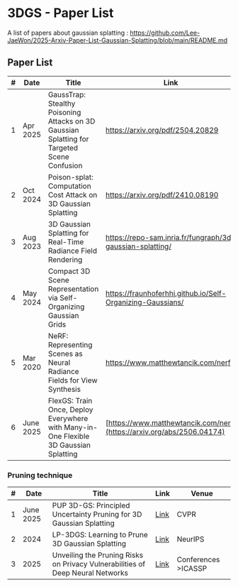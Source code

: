 # 3DGS - Paper List

A list of papers about gaussian splatting : https://github.com/Lee-JaeWon/2025-Arxiv-Paper-List-Gaussian-Splatting/blob/main/README.md
## Paper List

| #   | Date | Title | Link | Venue |
|-----|-----------|-----------|-------|------|
| 1 | Apr 2025 | GaussTrap: Stealthy Poisoning Attacks on 3D Gaussian Splatting for Targeted Scene Confusion | https://arxiv.org/pdf/2504.20829 |
| 2 | Oct 2024 | Poison-splat: Computation Cost Attack on 3D Gaussian Splatting | https://arxiv.org/pdf/2410.08190 |
| 3 | Aug 2023 | 3D Gaussian Splatting for Real-Time Radiance Field Rendering | https://repo-sam.inria.fr/fungraph/3d-gaussian-splatting/ |
| 4 | May 2024 | Compact 3D Scene Representation via Self-Organizing Gaussian Grids | https://fraunhoferhhi.github.io/Self-Organizing-Gaussians/ |
| 5 | Mar 2020 | NeRF: Representing Scenes as Neural Radiance Fields for View Synthesis | https://www.matthewtancik.com/nerf |
| 6 | June 2025 | FlexGS: Train Once, Deploy Everywhere with Many-in-One Flexible 3D Gaussian Splatting | [https://www.matthewtancik.com/nerf](https://arxiv.org/abs/2506.04174) | CVPR |

### Pruning technique
| #   | Date | Title | Link | Venue |
|-----|-----------|-----------|-------|------|
| 1 | June 2025 | PUP 3D-GS: Principled Uncertainty Pruning for 3D Gaussian Splatting | [Link](https://openaccess.thecvf.com/content/CVPR2025/html/Hanson_PUP_3D-GS_Principled_Uncertainty_Pruning_for_3D_Gaussian_Splatting_CVPR_2025_paper.html) | CVPR |
| 2 | 2024 | LP-3DGS: Learning to Prune 3D Gaussian Splatting | [Link](https://proceedings.neurips.cc/paper_files/paper/2024/hash/dd51dbce305433cd60910dc5b0147be4-Abstract-Conference.html) | NeurIPS |
| 3 | 2025 | Unveiling the Pruning Risks on Privacy Vulnerabilities of Deep Neural Networks | [Link](https://proceedings.neurips.cc/paper_files/paper/2024/hash/dd51dbce305433cd60910dc5b0147be4-Abstract-Conference.html) | Conferences >ICASSP |

